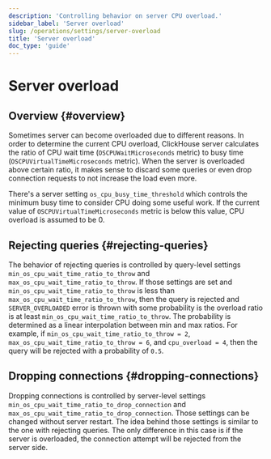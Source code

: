 ```yaml
---
description: 'Controlling behavior on server CPU overload.'
sidebar_label: 'Server overload'
slug: /operations/settings/server-overload
title: 'Server overload'
doc_type: 'guide'
---
```


# Server overload

## Overview {#overview}

Sometimes server can become overloaded due to different reasons. In order to determine the current CPU overload,
ClickHouse server calculates the ratio of CPU wait time (`OSCPUWaitMicroseconds` metric) to busy time
(`OSCPUVirtualTimeMicroseconds` metric). When the server is overloaded above certain ratio,
it makes sense to discard some queries or even drop connection requests to not increase the load even more.

There's a server setting `os_cpu_busy_time_threshold` which controls the minimum busy time to consider CPU
doing some useful work. If the current value of `OSCPUVirtualTimeMicroseconds` metric is below this value,
CPU overload is assumed to be 0.

## Rejecting queries {#rejecting-queries}

The behavior of rejecting queries is controlled by query-level settings `min_os_cpu_wait_time_ratio_to_throw` and
`max_os_cpu_wait_time_ratio_to_throw`. If those settings are set and `min_os_cpu_wait_time_ratio_to_throw` is less
than `max_os_cpu_wait_time_ratio_to_throw`, then the query is rejected and `SERVER_OVERLOADED` error is thrown
with some probability is the overload ratio is at least `min_os_cpu_wait_time_ratio_to_throw`. The probability
is determined as a linear interpolation between min and max ratios. For example, if `min_os_cpu_wait_time_ratio_to_throw = 2`,
`max_os_cpu_wait_time_ratio_to_throw = 6`, and `cpu_overload = 4`, then the query will be rejected with a probability of `0.5`.

## Dropping connections {#dropping-connections}

Dropping connections is controlled by server-level settings `min_os_cpu_wait_time_ratio_to_drop_connection` and
`max_os_cpu_wait_time_ratio_to_drop_connection`. Those settings can be changed without server restart. The idea behind
those settings is similar to the one with rejecting queries. The only difference in this case is if the server is overloaded,
the connection attempt will be rejected from the server side.
